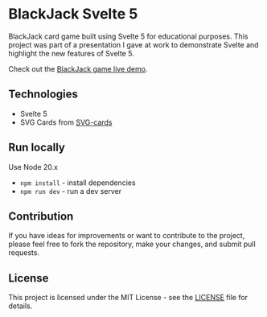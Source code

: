 # BlackJack Svelte 5

BlackJack card game built using Svelte 5 for educational purposes. This project was part of a presentation I gave at work to demonstrate Svelte and highlight the new features of Svelte 5.

Check out the [BlackJack game live demo](https://blackjack-svelte-5.ivan-sem.com/).

## Technologies

- Svelte 5
- SVG Cards from [SVG-cards](https://github.com/htdebeer/SVG-cards)

## Run locally

Use Node 20.x

- `npm install` - install dependencies
- `npm run dev` - run a dev server

## Contribution

If you have ideas for improvements or want to contribute to the project, please feel free to fork the repository, make your changes, and submit pull requests.

## License

This project is licensed under the MIT License - see the [LICENSE](LICENSE.txt) file for details.
